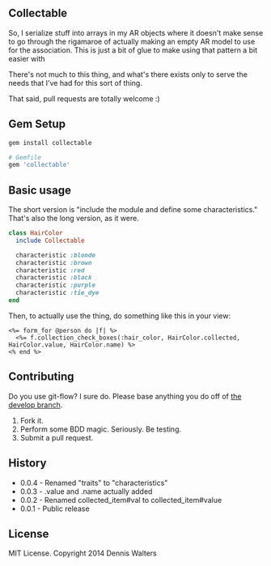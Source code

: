## Collectable ##

So, I serialize stuff into arrays in my AR objects where it doesn't make
sense to go through the rigamaroe of actually making an empty AR model
to use for the association. This is just a bit of glue to make using
that pattern a bit easier with 

There's not much to this thing, and what's there exists only to serve the
needs that I've had for this sort of thing.

That said, pull requests are totally welcome :)

## Gem Setup ##

```ruby
gem install collectable

# Gemfile
gem 'collectable'
```
## Basic usage ##

The short version is "include the module and define some characteristics."
That's also the long version, as it were.

```ruby
class HairColor
  include Collectable

  characteristic :blonde
  characteristic :brown
  characteristic :red
  characteristic :black
  characteristic :purple
  characteristic :tie_dye
end
```

Then, to actually use the thing, do something like this in your view:

```erb
<%= form_for @person do |f| %>
  <%= f.collection_check_boxes(:hair_color, HairColor.collected, HairColor.value, HairColor.name) %>
<% end %>
```

## Contributing ##

Do you use git-flow? I sure do. Please base anything you do off of
[the develop branch](https://github.com/ess/absolution/tree/develop).

1. Fork it.
2. Perform some BDD magic. Seriously. Be testing.
3. Submit a pull request.

## History ##

* 0.0.4 - Renamed "traits" to "characteristics"
* 0.0.3 - .value and .name actually added
* 0.0.2 - Renamed collected_item#val to collected_item#value
* 0.0.1 - Public release

## License ##

MIT License. Copyright 2014 Dennis Walters

